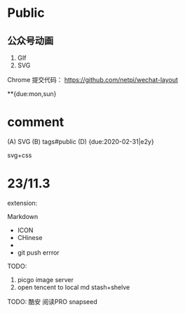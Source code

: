 # Public

## 公众号动画

1. GIf
2. SVG

Chrome 提交代码： https://github.com/netpi/wechat-layout

**{due:mon,sun}
# comment
(A) SVG 
(B) tags#public
(D) {due:2020-02-31|e2y}

 svg+css
 

# 23/11.3

extension:

 Markdown

* ICON
* CHinese
* 
* git push errror

TODO: 
1. picgo image server
2. open tencent to local md
stash+shelve

TODO:
酷安 阅读PRO snapseed